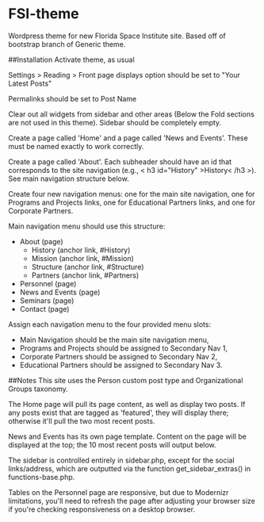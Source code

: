 FSI-theme
=========

Wordpress theme for new Florida Space Institute site. Based off of bootstrap branch of Generic theme.


##Installation
Activate theme, as usual

Settings > Reading > Front page displays option should be set to "Your Latest Posts"

Permalinks should be set to Post Name

Clear out all widgets from sidebar and other areas (Below the Fold sections are not used in this theme).  Sidebar should be completely empty.

Create a page called 'Home' and a page called 'News and Events'.  These must be named exactly to work correctly.

Create a page called 'About'. Each subheader should have an id that corresponds to the site navigation (e.g., < h3 id="History" >History< /h3 >).  See main navigation structure below.

Create four new navigation menus: one for the main site navigation, one for Programs and Projects links, one for Educational Partners links, and one for Corporate Partners.


Main navigation menu should use this structure:
* About (page)
  * History (anchor link, #History)
  * Mission (anchor link, #Mission)
  * Structure (anchor link, #Structure)
  * Partners (anchor link, #Partners)
* Personnel (page)
* News and Events (page)
* Seminars (page)
* Contact (page)

Assign each navigation menu to the four provided menu slots:
  * Main Navigation should be the main site navigation menu, 
  * Programs and Projects should be assigned to Secondary Nav 1,
  * Corporate Partners should be assigned to Secondary Nav 2,
  * Educational Partners should be assigned to Secondary Nav 3.


##Notes
This site uses the Person custom post type and Organizational Groups taxonomy.

The Home page will pull its page content, as well as display two posts.  If any posts exist that are tagged as 'featured', they will display there; otherwise it'll pull the two most recent posts.

News and Events has its own page template.  Content on the page will be displayed at the top; the 10 most recent posts will output below.

The sidebar is controlled entirely in sidebar.php, except for the social links/address, which are outputted via the function get_sidebar_extras() in functions-base.php.

Tables on the Personnel page are responsive, but due to Modernizr limitations, you'll need to refresh the page after adjusting your browser size if you're checking responsiveness on a desktop browser.

